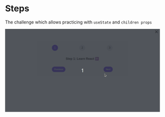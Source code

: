 # Steps

The challenge which allows practicing with `useState` and `children props`

!["Demo"](/public/demo11.gif)
